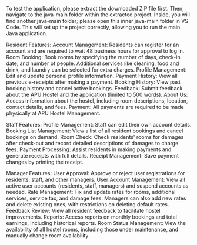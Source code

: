 To test the application, please extract the downloaded ZIP file first. Then, navigate to the java-main folder within the extracted project. Inside, you will find another java-main folder; please open this inner java-main folder in VS Code. This will set up the project correctly, allowing you to run the main Java application.

Resident Features:
Account Management: Residents can register for an account and are required to wait 48 business hours for approval to log in.
Room Booking: Book rooms by specifying the number of days, check-in date, and number of people. Additional services like cleaning, food and drink, and laundry can be selected for extra charges.
Profile Management: Edit and update personal profile information.
Payment History: View all previous e-receipts after making a payment.
Booking History: View past booking history and cancel active bookings.
Feedback: Submit feedback about the APU Hostel and the application (limited to 500 words).
About Us: Access information about the hostel, including room descriptions, location, contact details, and fees.
Payment: All payments are required to be made physically at APU Hostel Management.

Staff Features:
Profile Management: Staff can edit their own account details.
Booking List Management: View a list of all resident bookings and cancel bookings on demand.
Room Check: Check residents' rooms for damages after check-out and record detailed descriptions of damages to charge fees.
Payment Processing: Assist residents in making payments and generate receipts with full details.
Receipt Management: Save payment changes by printing the receipt.

Manager Features:
User Approval: Approve or reject user registrations for residents, staff, and other managers.
User Account Management: View all active user accounts (residents, staff, managers) and suspend accounts as needed.
Rate Management: Fix and update rates for rooms, additional services, service tax, and damage fees. Managers can also add new rates and delete existing ones, with restrictions on deleting default rates.
Feedback Review: View all resident feedback to facilitate hostel improvements.
Reports: Access reports on monthly bookings and total earnings, including historical reports.
Room Status Management: View the availability of all hostel rooms, including those under maintenance, and manually change room availability.
